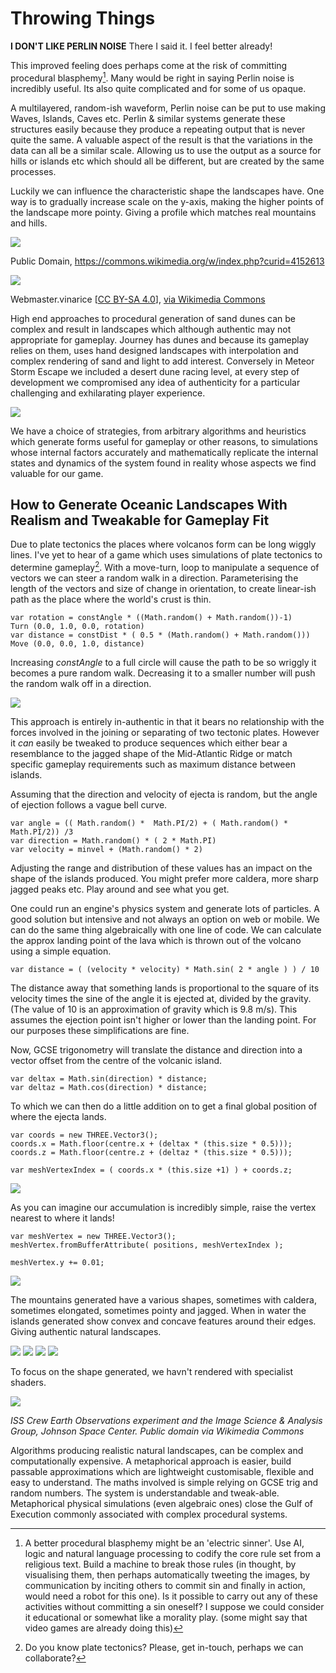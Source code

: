 
# Throwing Things

__I DON'T LIKE PERLIN NOISE__ There I said it. I feel better already!

This improved feeling does perhaps come at the risk of committing procedural blasphemy[^1]. Many would be right in saying Perlin noise is incredibly useful. Its also quite complicated and for some of us opaque.

A multilayered, random-ish waveform, Perlin noise can be put to use making Waves, Islands, Caves etc. Perlin & similar systems generate these structures easily because they produce a repeating output that is never quite the same. A valuable aspect of the result is that the variations in the data can all be a similar scale. Allowing us to use the output as a source for hills or islands etc which should all be different, but are created by the same processes.

Luckily we can influence the characteristic shape the landscapes have. One way is to gradually increase scale on the y-axis, making the higher points of the landscape more pointy. Giving a profile which matches real mountains and hills.


![](./assets/Main_ridge_of_the_cuillin_in_skye_arp.png)

Public Domain, https://commons.wikimedia.org/w/index.php?curid=4152613


![](./assets/Bacin_zari_2015.jpg)

Webmaster.vinarice [<a href="https://creativecommons.org/licenses/by-sa/4.0">CC BY-SA 4.0</a>], <a href="https://commons.wikimedia.org/wiki/File:Bacin_zari_2015.jpg">via Wikimedia Commons</a>


High end approaches to procedural generation of sand dunes can be complex and result in landscapes which although authentic may not appropriate for gameplay. Journey has dunes and because its gameplay relies on them, uses hand designed landscapes with interpolation and complex rendering of sand and light to add interest. Conversely in Meteor Storm Escape we included a desert dune racing level, at every step of development we compromised any idea of authenticity for a particular challenging and exhilarating player experience.

![](assets/MeteorStorm_Screengrab01_2012_04_10.png)

We have a choice of strategies, from arbitrary algorithms and heuristics which generate forms useful for gameplay or other reasons, to simulations whose internal factors accurately and mathematically replicate the internal states and dynamics of the system found in reality whose aspects we find valuable for our game.


## How to Generate Oceanic Landscapes With Realism and Tweakable for Gameplay Fit

Due to plate tectonics the places where volcanos form can be long wiggly lines. I've yet to hear of a game which uses simulations of plate tectonics to determine gameplay[^2]. With a move-turn, loop to manipulate a sequence of vectors we can steer a random walk in a direction. Parameterising the length of the vectors and size of change in orientation, to create linear-ish path as the place where the world's crust is thin.

~~~
var rotation = constAngle * ((Math.random() + Math.random())-1)
Turn (0.0, 1.0, 0.0, rotation)
var distance = constDist * ( 0.5 * (Math.random() + Math.random()))
Move (0.0, 0.0, 1.0, distance)
~~~

Increasing _constAngle_ to a full circle will cause the path to be so wriggly it becomes a pure random walk. Decreasing it to a smaller number will push the random walk off in a direction.

![](./assets/IMG_4253.JPG)

This approach is entirely in-authentic in that it bears no relationship with the forces involved in the joining or separating of two tectonic plates. However it _can_ easily be tweaked to produce sequences which either bear a resemblance to the jagged shape of the Mid-Atlantic Ridge or match specific gameplay requirements such as maximum distance between islands.

Assuming that the direction and velocity of ejecta is random, but the angle of ejection follows a vague bell curve.

~~~
var angle = (( Math.random() *  Math.PI/2) + ( Math.random() *  Math.PI/2)) /3
var direction = Math.random() * ( 2 * Math.PI)
var velocity = minvel + (Math.random() * 2)
~~~

Adjusting the range and distribution of these values has an impact on the shape of the islands produced. You might prefer more caldera, more sharp jagged peaks etc. Play around and see what you get.

One could run an engine's physics system and generate lots of particles. A good solution but intensive and not always an option on web or mobile. We can do the same thing algebraically with one line of code. We can calculate the approx landing point of the lava which is thrown out of the volcano using a simple equation.

~~~
var distance = ( (velocity * velocity) * Math.sin( 2 * angle ) ) / 10
~~~

The distance away that something lands is proportional to the square of its velocity times the sine of the angle it is ejected at, divided by the gravity. (The value of 10 is an approximation of gravity which is 9.8 m/s). This assumes the ejection point isn't higher or lower than the landing point. For our purposes these simplifications are fine.


Now, GCSE trigonometry will translate the distance and direction into a vector offset from the centre of the volcanic island.

~~~
var deltax = Math.sin(direction) * distance;
var deltaz = Math.cos(direction) * distance;
~~~

To which we can then do a little addition on to get a final global position of where the ejecta lands.

~~~
var coords = new THREE.Vector3();
coords.x = Math.floor(centre.x + (deltax * (this.size * 0.5)));
coords.z = Math.floor(centre.z + (deltaz * (this.size * 0.5)));

var meshVertexIndex = ( coords.x * (this.size +1) ) + coords.z;
~~~

![](./assets/IMG_4254.JPG)

As you can imagine our accumulation is incredibly simple, raise the vertex nearest to where it lands!

~~~
var meshVertex = new THREE.Vector3();
meshVertex.fromBufferAttribute( positions, meshVertexIndex );

meshVertex.y += 0.01;
~~~

![](./assets/IMG_4255.JPG)


The mountains generated have a various shapes, sometimes with caldera, sometimes elongated, sometimes pointy and jagged. When in water the islands generated show convex and concave features around their edges. Giving authentic natural landscapes.

![](./assets/Screenshot_20190905_114703.png)
![](./assets/Screenshot_20190905_114752.png)
![](./assets/Screenshot_20190905_114846.png)
![](./assets/Screenshot_20190905_115253.png)

To focus on the shape generated, we havn't rendered with specialist shaders.

![](./assets/MtCleveland_ISS013-E-24184.jpg)

_ISS Crew Earth Observations experiment and the Image Science &amp; Analysis Group, Johnson Space Center. Public domain via Wikimedia Commons_


Algorithms producing realistic natural landscapes, can be complex and computationally expensive. A metaphorical approach is easier, build passable approximations which are lightweight customisable, flexible and easy to understand. The maths involved is simple relying on GCSE trig and random numbers. The system is understandable and tweak-able. Metaphorical physical simulations (even algebraic ones) close the Gulf of Execution commonly associated with complex procedural systems.


[^1]: A better procedural blasphemy might be an 'electric sinner'. Use AI, logic and natural language processing to codify the core rule set from a religious text. Build a machine to break those rules (in thought, by visualising them, then perhaps automatically tweeting the images, by communication by inciting others to commit sin and finally in action, would need a robot for this one). Is it possible to carry out any of these activities without committing a sin oneself? I suppose we could consider it educational or somewhat like a morality play. (some might say that video games are already doing this)


[^2]: Do you know plate tectonics? Please, get in-touch, perhaps we can collaborate?
